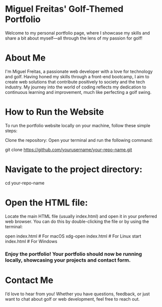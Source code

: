 # Miguel Freitas' Golf-Themed Portfolio

Welcome to my personal portfolio page, where I showcase my skills and share a bit about myself—all through the lens of my passion for golf!

# About Me

I'm Miguel Freitas, a passionate web developer with a love for technology and golf. Having honed my skills through a front-end bootcamp, I aim to create web solutions that contribute positively to society and the tech industry. My journey into the world of coding reflects my dedication to continuous learning and improvement, much like perfecting a golf swing.

# How to Run the Website

To run the portfolio website locally on your machine, follow these simple steps:

Clone the repository: Open your terminal and run the following command:

git clone https://github.com/yourusername/your-repo-name.git

# Navigate to the project directory:

cd your-repo-name

# Open the HTML file:

Locate the main HTML file (usually index.html) and open it in your preferred web browser. You can do this by double-clicking the file or by using the terminal:

open index.html # For macOS
xdg-open index.html # For Linux
start index.html # For Windows

### Enjoy the portfolio! Your portfolio should now be running locally, showcasing your projects and contact form.

# Contact Me

I’d love to hear from you! Whether you have questions, feedback, or just want to chat about golf or web development, feel free to reach out.
